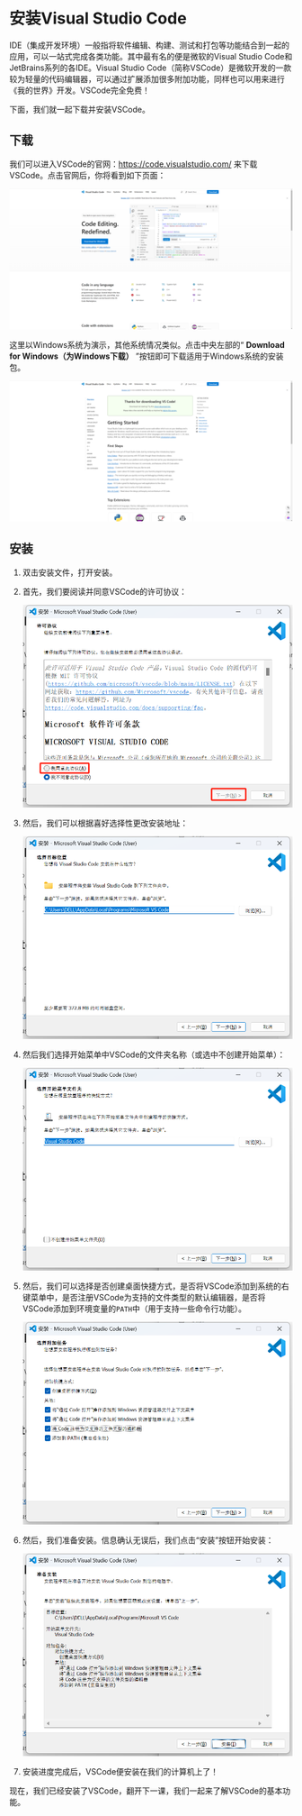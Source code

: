# 安装Visual Studio Code

IDE（集成开发环境）一般指将软件编辑、构建、测试和打包等功能结合到一起的应用，可以一站式完成各类功能。其中最有名的便是微软的Visual Studio Code和JetBrains系列的各IDE。Visual Studio Code（简称VSCode）是微软开发的一款较为轻量的代码编辑器，可以通过扩展添加很多附加功能，同样也可以用来进行《我的世界》开发。VSCode完全免费！

下面，我们就一起下载并安装VSCode。

## 下载

我们可以进入VSCode的官网：https://code.visualstudio.com/ 来下载VSCode。点击官网后，你将看到如下页面：

![image-20240802221554935](./assets/image-20240802221554935-1722608156133-131.png)

这里以Windows系统为演示，其他系统情况类似。点击中央左部的“ **Download for Windows（为Windows下载）** ”按钮即可下载适用于Windows系统的安装包。

![image-20240802221718966](./assets/image-20240802221718966-1722608240076-133.png)

## 安装

1. 双击安装文件，打开安装。

2. 首先，我们要阅读并同意VSCode的许可协议：

   ![image-20240802221814192](./assets/image-20240802221814192.png)

3. 然后，我们可以根据喜好选择性更改安装地址：

   ![image-20240802221831483](./assets/image-20240802221831483-1722608313255-135.png)

4. 然后我们选择开始菜单中VSCode的文件夹名称（或选中不创建开始菜单）：

   ![image-20240802221940862](./assets/image-20240802221940862.png)

5. 然后，我们可以选择是否创建桌面快捷方式，是否将VSCode添加到系统的右键菜单中，是否注册VSCode为支持的文件类型的默认编辑器，是否将VSCode添加到环境变量的`PATH`中（用于支持一些命令行功能）。

   ![image-20240802222115065](./assets/image-20240802222115065.png)

6. 然后，我们准备安装。信息确认无误后，我们点击“安装”按钮开始安装：

   ![image-20240802222145668](./assets/image-20240802222145668.png)

7. 安装进度完成后，VSCode便安装在我们的计算机上了！

现在，我们已经安装了VSCode，翻开下一课，我们一起来了解VSCode的基本功能。